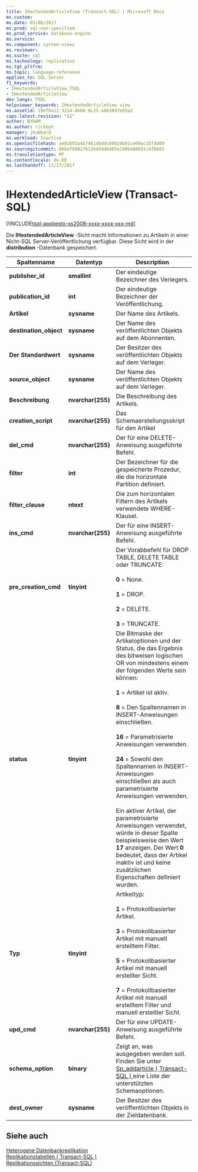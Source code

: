 ```yaml
---
title: IHextendedArticleView (Transact-SQL) | Microsoft Docs
ms.custom: 
ms.date: 03/06/2017
ms.prod: sql-non-specified
ms.prod_service: database-engine
ms.service: 
ms.component: system-views
ms.reviewer: 
ms.suite: sql
ms.technology: replication
ms.tgt_pltfrm: 
ms.topic: language-reference
applies_to: SQL Server
f1_keywords:
- IHextendedArticleView_TSQL
- IHextendedArticleView
dev_langs: TSQL
helpviewer_keywords: IHextendedArticleView view
ms.assetid: 19ef0a12-3214-4bb0-9c25-a665897e65a2
caps.latest.revision: "11"
author: BYHAM
ms.author: rickbyh
manager: jhubbard
ms.workload: Inactive
ms.openlocfilehash: ae81693a4b74614bd4cb9024b91ce69ac15f4d09
ms.sourcegitcommit: 66bef6981f613b454db465e190b489031c4fb8d3
ms.translationtype: MT
ms.contentlocale: de-DE
ms.lasthandoff: 11/17/2017
---
```

# <a name="ihextendedarticleview-transact-sql"></a>IHextendedArticleView (Transact-SQL)
[!INCLUDE[tsql-appliesto-ss2008-xxxx-xxxx-xxx-md](../../includes/tsql-appliesto-ss2008-xxxx-xxxx-xxx-md.md)]

  Die **IHextendedArticleView** -Sicht macht Informationen zu Artikeln in einer Nicht-SQL Server-Veröffentlichung verfügbar. Diese Sicht wird in der **distribution** -Datenbank gespeichert.  
  
|Spaltenname|Datentyp|Description|  
|-----------------|---------------|-----------------|  
|**publisher_id**|**smallint**|Der eindeutige Bezeichner des Verlegers.|  
|**publication_id**|**int**|Der eindeutige Bezeichner der Veröffentlichung.|  
|**Artikel**|**sysname**|Der Name des Artikels.|  
|**destination_object**|**sysname**|Der Name des veröffentlichten Objekts auf dem Abonnenten.|  
|**Der Standardwert**|**sysname**|Der Besitzer des veröffentlichten Objekts auf dem Verleger.|  
|**source_object**|**sysname**|Der Name des veröffentlichten Objekts auf dem Verleger.|  
|**Beschreibung**|**nvarchar(255)**|Die Beschreibung des Artikels.|  
|**creation_script**|**nvarchar(255)**|Das Schemaerstellungsskript für den Artikel|  
|**del_cmd**|**nvarchar(255)**|Der für eine DELETE-Anweisung ausgeführte Befehl.|  
|**filter**|**int**|Der Bezeichner für die gespeicherte Prozedur, die die horizontale Partition definiert.|  
|**filter_clause**|**ntext**|Die zum horizontalen Filtern des Artikels verwendete WHERE-Klausel.|  
|**ins_cmd**|**nvarchar(255)**|Der für eine INSERT-Anweisung ausgeführte Befehl.|  
|**pre_creation_cmd**|**tinyint**|Der Vorabbefehl für DROP TABLE, DELETE TABLE oder TRUNCATE:<br /><br /> **0** = None.<br /><br /> **1** = DROP.<br /><br /> **2** = DELETE.<br /><br /> **3** = TRUNCATE.|  
|**status**|**tinyint**|Die Bitmaske der Artikeloptionen und der Status, die das Ergebnis des bitweisen logischen OR von mindestens einem der folgenden Werte sein können:<br /><br /> **1** = Artikel ist aktiv.<br /><br /> **8** = Den Spaltennamen in INSERT-Anweisungen einschließen.<br /><br /> **16** = Parametrisierte Anweisungen verwenden.<br /><br /> **24** = Sowohl den Spaltennamen in INSERT-Anweisungen einschließen als auch parametrisierte Anweisungen verwenden.<br /><br /> Ein aktiver Artikel, der parametrisierte Anweisungen verwendet, würde in dieser Spalte beispielsweise den Wert **17** anzeigen. Der Wert **0** bedeutet, dass der Artikel inaktiv ist und keine zusätzlichen Eigenschaften definiert wurden.|  
|**Typ**|**tinyint**|Artikeltyp:<br /><br /> **1** = Protokollbasierter Artikel.<br /><br /> **3** = Protokollbasierter Artikel mit manuell erstelltem Filter.<br /><br /> **5** = Protokollbasierter Artikel mit manuell erstellter Sicht.<br /><br /> **7** = Protokollbasierter Artikel mit manuell erstelltem Filter und manuell erstellter Sicht.|  
|**upd_cmd**|**nvarchar(255)**|Der für eine UPDATE-Anweisung ausgeführte Befehl.|  
|**schema_option**|**binary**|Zeigt an, was ausgegeben werden soll. Finden Sie unter [Sp_addarticle &#40; Transact-SQL &#41; ](../../relational-databases/system-stored-procedures/sp-addarticle-transact-sql.md) eine Liste der unterstützten Schemaoptionen.|  
|**dest_owner**|**sysname**|Der Besitzer des veröffentlichten Objekts in der Zieldatenbank.|  
  
## <a name="see-also"></a>Siehe auch  
 [Heterogene Datenbankreplikation](../../relational-databases/replication/non-sql/heterogeneous-database-replication.md)   
 [Replikationstabellen &#40; Transact-SQL &#41;](../../relational-databases/system-tables/replication-tables-transact-sql.md)   
 [Replikationssichten &#40;Transact-SQL&#41;](../../relational-databases/system-views/replication-views-transact-sql.md)  
  
  
